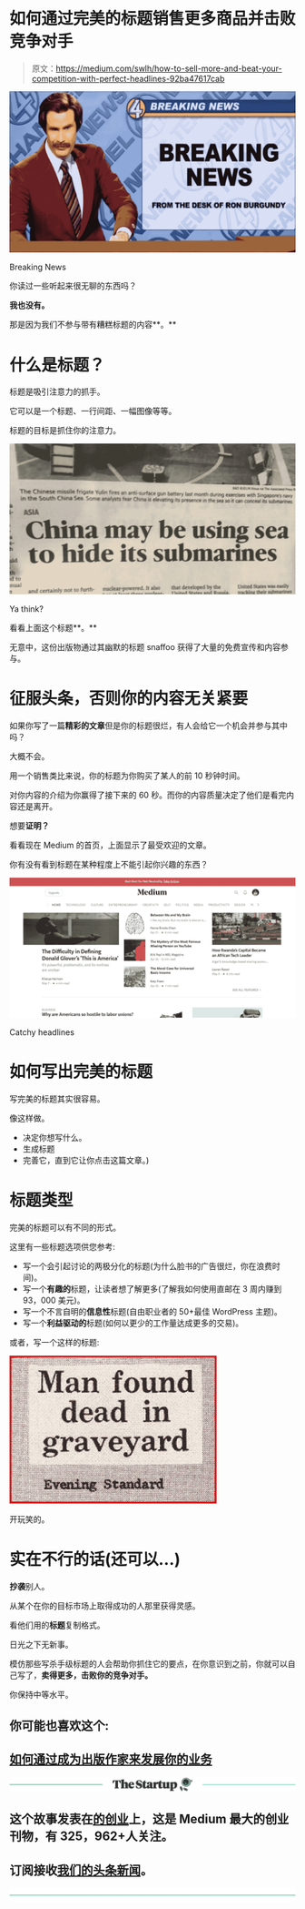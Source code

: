 # 如何通过完美的标题销售更多商品并击败竞争对手

> 原文：<https://medium.com/swlh/how-to-sell-more-and-beat-your-competition-with-perfect-headlines-92ba47617cab>

![](img/77a98b4d18150c9a6667df16d7bb8078.png)

Breaking News

你读过一些听起来很无聊的东西吗？

**我也没有。**

那是因为我们不参与带有糟糕标题的内容**。**

# 什么是标题？

标题是吸引注意力的抓手。

它可以是一个标题、一行间距、一幅图像等等。

标题的目标是抓住你的注意力。

![](img/79b7aa661f5c6e60a3ad8172bf20fba3.png)

Ya think?

看看上面这个标题**。**

无意中，这份出版物通过其幽默的标题 snaffoo 获得了大量的免费宣传和内容参与。

# 征服头条，否则你的内容无关紧要

如果你写了一篇**精彩的文章**但是你的标题很烂，有人会给它一个机会并参与其中吗？

大概不会。

用一个销售类比来说，你的标题为你购买了某人的前 10 秒钟时间。

对你内容的介绍为你赢得了接下来的 60 秒。而你的内容质量决定了他们是看完内容还是离开。

想要**证明？**

看看现在 Medium 的首页，上面显示了最受欢迎的文章。

你有没有看到标题在某种程度上不能引起你兴趣的东西？

![](img/512cf8240c2a58c18761cf9bc43cb1b5.png)

Catchy headlines

# 如何写出完美的标题

写完美的标题其实很容易。

像这样做。

*   决定你想写什么。
*   生成标题
*   完善它，直到它让你点击这篇文章。)

# 标题类型

完美的标题可以有不同的形式。

这里有一些标题选项供您参考:

*   写一个会引起讨论的两极分化的标题(为什么脸书的广告很烂，你在浪费时间)。
*   写一个**有趣的**标题，让读者想了解更多(了解我如何使用直邮在 3 周内赚到 93，000 美元)。
*   写一个不言自明的**信息性**标题(自由职业者的 50+最佳 WordPress 主题)。
*   写一个**利益驱动的**标题(如何以更少的工作量达成更多的交易)。

或者，写一个这样的标题:

![](img/0794c7ba89e4b39ac12acd808aa9c66b.png)

开玩笑的。

# 实在不行的话(还可以…)

**抄袭**别人。

从某个在你的目标市场上取得成功的人那里获得灵感。

看他们用的**标题**复制格式。

日光之下无新事。

模仿那些写杀手级标题的人会帮助你抓住它的要点，在你意识到之前，你就可以自己写了，**卖得更多，击败你的竞争对手。**

你保持中等水平。

## 你可能也喜欢这个:

## [如何通过成为出版作家来发展你的业务](/swlh/how-to-grow-your-business-by-becoming-a-published-author-8d8503c8ee4)

[![](img/308a8d84fb9b2fab43d66c117fcc4bb4.png)](https://medium.com/swlh)

## 这个故事发表在[的创业](https://medium.com/swlh)上，这是 Medium 最大的创业刊物，有 325，962+人关注。

## 订阅接收[我们的头条新闻](http://growthsupply.com/the-startup-newsletter/)。

[![](img/b0164736ea17a63403e660de5dedf91a.png)](https://medium.com/swlh)